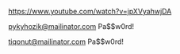 https://www.youtube.com/watch?v=jpXVyahwjDA

pykyhozik@mailinator.com
Pa$$w0rd!

tiqonut@mailinator.com
Pa$$w0rd!
